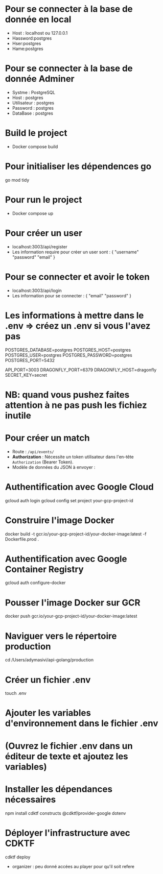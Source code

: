 # Pour se connecter à la base de donnée en local 
- Host : localhost ou 127.0.0.1
- Hassword:postgres
- Hser:postgres
- Hame:postgres

# Pour se connecter à la base de donnée Adminer 

- Systme : PostgreSQL
- Host : postgres 
- Utilisateur : postgres 
- Password : postgres 
- DataBase : postgres

# Build le project 

- Docker compose build

# Pour initialiser les dépendences go
go mod tidy


# Pour run le project 

- Docker compose up 


# Pour créer un user 

- localhost:3003/api/register 
- Les information require pour créer un user sont : 
{
    "username"
    "password"
    "email"
}

# Pour se connecter et avoir le token 

- localhost:3003/api/login
- Les information pour se connecter : 
{
    "email"
    "password"
}

# Les informations à mettre dans le .env => créez un .env si vous l'avez pas 

POSTGRES_DATABASE=postgres
POSTGRES_HOST=postgres
POSTGRES_USER=postgres
POSTGRES_PASSWORD=postgres
POSTGRES_PORT=5432

API_PORT=3003
DRAGONFLY_PORT=6379
DRAGONFLY_HOST=dragonfly
SECRET_KEY=secret


# NB: quand vous pushez faites attention à ne pas push les fichiez inutile

# Pour créer un match 

- Route : `/api/events/`
- **Authorization** : Nécessite un token utilisateur dans l'en-tête `Authorization` (Bearer Token).
- Modèle de données du JSON à envoyer : 



# Authentification avec Google Cloud

gcloud auth login
gcloud config set project your-gcp-project-id

# Construire l'image Docker

docker build -t gcr.io/your-gcp-project-id/your-docker-image:latest -f Dockerfile.prod .

# Authentification avec Google Container Registry
gcloud auth configure-docker

# Pousser l'image Docker sur GCR
docker push gcr.io/your-gcp-project-id/your-docker-image:latest

# Naviguer vers le répertoire production
cd /Users/adymasivi/api-golang/production

# Créer un fichier .env
touch .env

# Ajouter les variables d'environnement dans le fichier .env
# (Ouvrez le fichier .env dans un éditeur de texte et ajoutez les variables)

# Installer les dépendances nécessaires
npm install cdktf constructs @cdktf/provider-google dotenv

# Déployer l'infrastructure avec CDKTF
cdktf deploy


- organizer : peu donné accées au player pour qu'il soit refere 